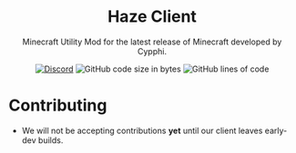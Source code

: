 <h1 align="center">Haze Client</h1>

<p align="center">Minecraft Utility Mod for the latest release of Minecraft developed by Cypphi.</p>

<div align="center">
    <a href="https://discord.gg/c3VxXhcmgv"><img src="https://img.shields.io/discord/920967969411051530?logo=discord" alt="Discord"/></a>
    <img src="https://img.shields.io/github/languages/code-size/HazeClient/Haze" alt="GitHub code size in bytes"/>
    <img src="https://tokei.rs/b1/github/HazeClient/Haze" alt="GitHub lines of code"/>
</div>

# Contributing
- We will not be accepting contributions **yet** until our client leaves early-dev builds.
